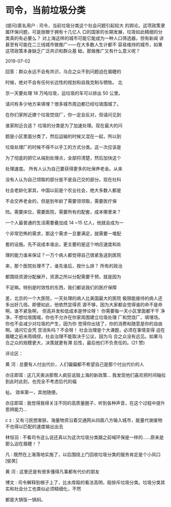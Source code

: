 # 司令，当前垃圾分类

(提问)匿名用户 : 司令，当前垃圾分类这个社会问题引起较大 的舆论。这项政策隶属环保问题，可是放眼于拥有十几亿人 口的国家的长期发展，垃圾如此精细的分类真的有必要么？ 对上海这样的城市可能它能成为一种人口筛选器，但有新闻 讲甚至有可能在二三线城市做推广——在大多数人生计都不 容易维持的城市，如果这项政策本身缺乏广泛共识和群众基 础，那做推广又有什么意义呢？

2019-07-02

回答：群众永远不会有共识，乌合之众不到问题迫在眉睫的

时候，绝对不会有任何长远性的规划和自我克制与牺牲。 北

京一天要处理 18 万吨垃圾，运垃圾的车可以排出 50 公里。

请问有多少地方来填埋？很多城市周边都已经垃圾围城了。

在你们家附近建个垃圾焚烧厂，你一定会反对，但请问见到

谁家附近合适？ 垃圾的分类是为了加速处理。现在最大的问

题是小区里面分类了，然后运输的时候又混在一起，所以到

垃圾处理厂的时候不得不以手工的方式分类。这一次应该是

为了彻底的把它从端到处理点，全部捋清楚，然后加快这个

处理速度。 所有人认为自己要获得更多的社保养老金。从来

没有人认为自己领取的部分是不是自己交的部分。现在社科

社会老龄化家具，中国以前是个农业社会，绝大多数人都是

不会交养老金的，但是到年龄了需要领领取，需要医疗保

险。需要床位，需要医院，需要所有的配套，成本哪里来？

一个人最普通的生活需要叠加成 14 ~15 亿人，他就会成为一

个非常恐怖的需求，那这个需求一旦要满足，就需要一堆配

套的设施。先不说成本谁出，更主要的是这个响应速度和处

理的能力谁来保证？一万个病人都觉得自己很紧急送到医院

来，那个医院处理不了，谁先谁后，按什么排？ 所有的政治

都围绕资源分配展开，资源之所以分配需要干预，就是因为

不足嘛。特别是时效性的东西，我们都说我们的医疗保障

差，北京的一个大医院，一天处理的病人比美国最大的医院 极限能接待的病人还多出好几倍。即便如此，他依然显得资 源不够，因为大家都会觉得谁的命不是命啊，谁不紧急啊， 但高并发和低成本是悖论呀！ 你需要每一天小区里面都干干 净净，不想垃圾围城，你也不允许在你家周围建立垃圾处理 厂和焚烧厂，填埋场。你也不会减少对垃圾的产生，因为你 觉得你出钱了，你的消费和随意是你的自由啊。请问它会凭 空消失吗？不会呀！ 社会治理是个大课题，必须在事情变得 迫在眉睫之前未雨绸缪。社会治理不能取决于公议，因为乌 合之众没有远见。如果乌合之众的规模更大，决策就更有滞 后性，最后他们不负责任的。(21 赞)

评论区：

黄 河 : 总要有人付出代价，人们偏偏都不希望自己是那个付出代价的人

亦庄即耳 : 这几天奥派那帮人疯狂诋毁上海的新政策… 我发现他们喜欢把时间轴拉到此时此刻，也完全不考虑后代的福

祉。 效率第一，其他随便。

亦庄即耳 : 我觉得我得关注不同的高质量圈子，听到各种声音，在这个过程中提升思辨能力…

c z : 又有刁民想害朕，海量物资沿着交通网从四面八方输入城市，能量代谢废物不也得以匹配的速度输出出去

林恒羽 : 不看司令这么说还真以为这次垃圾分类跟之前喊环保是一样的……原来是那么迫在眉睫！？

凡 : 既然在上海落地实施了，以后围绕上门回收垃圾分类的服务肯定是个小风口[偷笑]

黄 河 : 这里还是有很多懂得凡事都有代价的朋友

博文 : 司令解释到根子上了，比水库殴的看法高明，殴排斥垃圾分类。垃圾分类其实和社会分工也类似必须精细化，不然

都是大锅饭一锅焖。